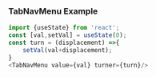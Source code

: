 ### TabNavMenu Example
```ts
import {useState} from 'react';
const [val,setVal] = useState(0);
const turn = (displacement) =>{
    setVal(val+displacement);
}
<TabNavMenu value={val} turner={turn}/>

```